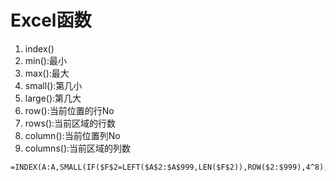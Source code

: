 # Excel函数
1. index()
2. min():最小
3. max():最大
4. small():第几小
5. large():第几大
6. row():当前位置的行No
7. rows():当前区域的行数
8. column():当前位置列No
9. columns():当前区域的列数

```
=INDEX(A:A,SMALL(IF($F$2=LEFT($A$2:$A$999,LEN($F$2)),ROW($2:$999),4^8),ROW(A1)))&""
```


